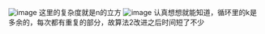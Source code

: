 ![image](https://user-images.githubusercontent.com/98099819/174422630-80745877-0488-4706-bf57-f1e63345e3d6.png)
这里的复杂度就是n的立方
![image](https://user-images.githubusercontent.com/98099819/174428394-6679fc0a-821f-4156-9988-a063a00353de.png)
认真想想就能知道，循环里的k是多余的，每次都有重复的部分，故算法2改进之后时间短了不少
